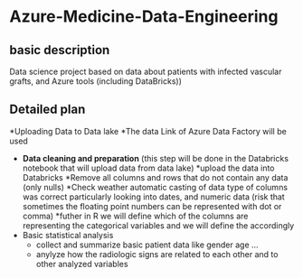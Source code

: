 # Azure-Medicine-Data-Engineering
## basic description 
Data science project based on data about patients with infected vascular grafts, and Azure tools (including DataBricks))
## Detailed plan
*Uploading Data to Data lake
 *The data Link of Azure Data Factory will be used
*  **Data cleaning and preparation**  (this step will be done in the Databricks notebook that will upload data from data lake)
  *upload the data into Databricks
  *Remove all columns and rows that do not contain any data (only nulls)
  *Check weather automatic casting of data type of columns was correct particularly looking into dates, and numeric data (risk that sometimes the floating point numbers can be represented with dot or comma) 
  *futher in R we will define which of the columns are representing the categorical variables and we will define the accordingly 
* Basic statistical analysis
  * collect and summarize basic patient data like gender age ...
  * anylyze how the radiologic signs are related to each other and to other analyzed variables 


